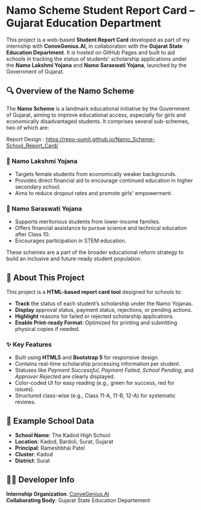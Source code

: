 # Namo Scheme Student Report Card – Gujarat Education Department

This project is a web-based **Student Report Card** developed as part of my internship with **ConveGenius.AI**, in collaboration with the **Gujarat State Education Department**. It is hosted on GitHub Pages and built to aid schools in tracking the status of students' scholarship applications under the **Namo Lakshmi Yojana** and **Namo Saraswati Yojana**, launched by the Government of Gujarat.

## 🔍 Overview of the Namo Scheme

The **Namo Scheme** is a landmark educational initiative by the Government of Gujarat, aiming to improve educational access, especially for girls and economically disadvantaged students. It comprises several sub-schemes, two of which are:

Report Design : https://repo-sumit.github.io/Namo_Scheme-School_Report_Card/

### 📘 Namo Lakshmi Yojana
- Targets female students from economically weaker backgrounds.
- Provides direct financial aid to encourage continued education in higher secondary school.
- Aims to reduce dropout rates and promote girls' empowerment.

### 📘 Namo Saraswati Yojana
- Supports meritorious students from lower-income families.
- Offers financial assistance to pursue science and technical education after Class 10.
- Encourages participation in STEM education.

These schemes are a part of the broader educational reform strategy to build an inclusive and future-ready student population.

## 🧾 About This Project

This project is a **HTML-based report card tool** designed for schools to:

- **Track** the status of each student’s scholarship under the Namo Yojanas.
- **Display** approval status, payment status, rejections, or pending actions.
- **Highlight** reasons for failed or rejected scholarship applications.
- **Enable Print-ready Format**: Optimized for printing and submitting physical copies if needed.

### ✨ Key Features

- Built using **HTML5** and **Bootstrap 5** for responsive design.
- Contains real-time scholarship processing information per student.
- Statuses like *Payment Successful*, *Payment Failed*, *School Pending*, and *Approver Rejected* are clearly displayed.
- Color-coded UI for easy reading (e.g., green for success, red for issues).
- Structured class-wise (e.g., Class 11-A, 11-B, 12-A) for systematic reviews.

## 🏫 Example School Data

- **School Name**: The Kadod High School
- **Location**: Kadod, Bardoli, Surat, Gujarat
- **Principal**: Rameshbhai Patel
- **Cluster**: Kadod
- **District**: Surat

## 👨‍💼 Developer Info

**Internship Organization**: [ConveGenius.AI](https://www.convegenius.com/)  
**Collaborating Body**: Gujarat State Education Departement
